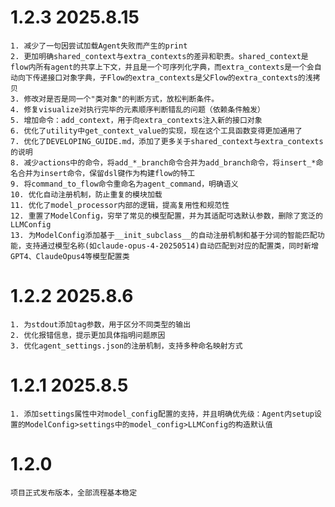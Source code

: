 # 1.2.3 2025.8.15
    1. 减少了一句因尝试加载Agent失败而产生的print
    2. 更加明确shared_context与extra_contexts的差异和职责。shared_context是flow内所有agent的共享上下文，并且是一个可序列化字典，而extra_contexts是一个会自动向下传递接口对象字典，子Flow的extra_contexts是父Flow的extra_contexts的浅拷贝
    3. 修改对是否是同一个"类对象"的判断方式，放松判断条件。
    4. 修复visualize对执行完毕的元素顺序判断错乱的问题（依赖条件触发）
    5. 增加命令：add_context，用于向extra_contexts注入新的接口对象
    6. 优化了utility中get_context_value的实现，现在这个工具函数变得更加通用了
    7. 优化了DEVELOPING_GUIDE.md，添加了更多关于shared_context与extra_contexts的说明
    8. 减少actions中的命令，将add_*_branch命令合并为add_branch命令，将insert_*命名合并为insert命令，保留dsl键作为构建flow的特工
    9. 将command_to_flow命令重命名为agent_command，明确语义
    10. 优化自动注册机制，防止重复的模块加载
    11. 优化了model_processor内部的逻辑，提高复用性和规范性
    12. 重置了ModelConfig，穷举了常见的模型配置，并为其适配可选默认参数，删除了宽泛的LLMConfig
    13. 为ModelConfig添加基于__init_subclass__的自动注册机制和基于分词的智能匹配功能，支持通过模型名称(如claude-opus-4-20250514)自动匹配到对应的配置类，同时新增GPT4、ClaudeOpus4等模型配置类
# 1.2.2 2025.8.6
    1. 为stdout添加tag参数，用于区分不同类型的输出
    2. 优化报错信息，提示更加具体指明问题原因
    3. 优化agent_settings.json的注册机制，支持多种命名映射方式
# 1.2.1 2025.8.5
    1. 添加settings属性中对model_config配置的支持，并且明确优先级：Agent内setup设置的ModelConfig>settings中的model_config>LLMConfig的构造默认值
# 1.2.0 
    项目正式发布版本，全部流程基本稳定